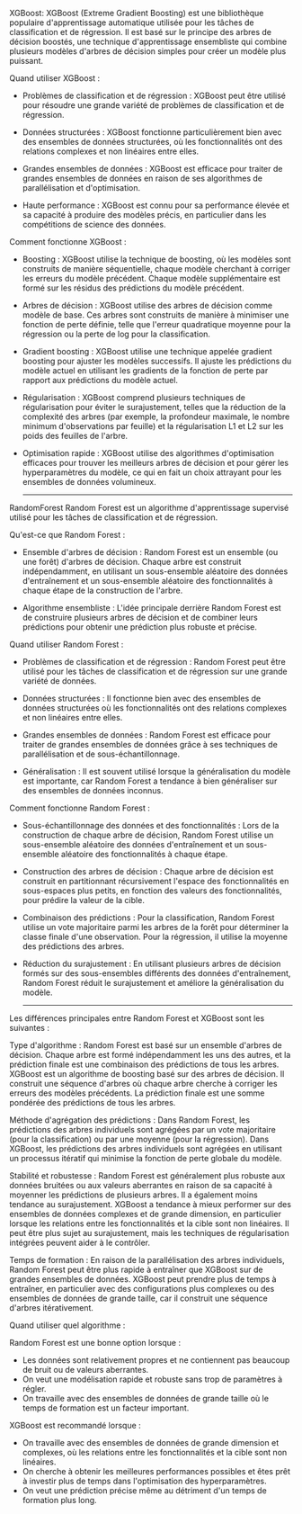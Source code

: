 XGBoost:
XGBoost (Extreme Gradient Boosting) est une bibliothèque populaire d'apprentissage automatique utilisée pour les tâches de classification et de régression. Il est basé sur le principe des arbres de décision boostés, une technique d'apprentissage ensembliste qui combine plusieurs modèles d'arbres de décision simples pour créer un modèle plus puissant.

Quand utiliser XGBoost :
- Problèmes de classification et de régression : XGBoost peut être utilisé pour résoudre une grande variété de problèmes de classification et de régression.

- Données structurées : XGBoost fonctionne particulièrement bien avec des ensembles de données structurées, où les fonctionnalités ont des relations complexes et non linéaires entre elles.

- Grandes ensembles de données : XGBoost est efficace pour traiter de grandes ensembles de données en raison de ses algorithmes de parallélisation et d'optimisation.

- Haute performance : XGBoost est connu pour sa performance élevée et sa capacité à produire des modèles précis, en particulier dans les compétitions de science des données.


Comment fonctionne XGBoost :
- Boosting : XGBoost utilise la technique de boosting, où les modèles sont construits de manière séquentielle, chaque modèle cherchant à corriger les erreurs du modèle précédent. Chaque modèle supplémentaire est formé sur les résidus des prédictions du modèle précédent.

- Arbres de décision : XGBoost utilise des arbres de décision comme modèle de base. Ces arbres sont construits de manière à minimiser une fonction de perte définie, telle que l'erreur quadratique moyenne pour la régression ou la perte de log pour la classification.

- Gradient boosting : XGBoost utilise une technique appelée gradient boosting pour ajuster les modèles successifs. Il ajuste les prédictions du modèle actuel en utilisant les gradients de la fonction de perte par rapport aux prédictions du modèle actuel.

- Régularisation : XGBoost comprend plusieurs techniques de régularisation pour éviter le surajustement, telles que la réduction de la complexité des arbres (par exemple, la profondeur maximale, le nombre minimum d'observations par feuille) et la régularisation L1 et L2 sur les poids des feuilles de l'arbre.

- Optimisation rapide : XGBoost utilise des algorithmes d'optimisation efficaces pour trouver les meilleurs arbres de décision et pour gérer les hyperparamètres du modèle, ce qui en fait un choix attrayant pour les ensembles de données volumineux.

  __________________________________________________________


RandomForest
Random Forest est un algorithme d'apprentissage supervisé utilisé pour les tâches de classification et de régression.

Qu'est-ce que Random Forest :
- Ensemble d'arbres de décision : Random Forest est un ensemble (ou une forêt) d'arbres de décision. Chaque arbre est construit indépendamment, en utilisant un sous-ensemble aléatoire des 
données d'entraînement et un sous-ensemble aléatoire des fonctionnalités à chaque étape de la construction de l'arbre.

- Algorithme ensembliste : L'idée principale derrière Random Forest est de construire plusieurs arbres de décision et de combiner leurs prédictions pour obtenir une prédiction plus robuste   et précise.
 
Quand utiliser Random Forest :
- Problèmes de classification et de régression : Random Forest peut être utilisé pour les tâches de classification et de régression sur une grande variété de données.

- Données structurées : Il fonctionne bien avec des ensembles de données structurées où les fonctionnalités ont des relations complexes et non linéaires entre elles.

- Grandes ensembles de données : Random Forest est efficace pour traiter de grandes ensembles de données grâce à ses techniques de parallélisation et de sous-échantillonnage.

- Généralisation : Il est souvent utilisé lorsque la généralisation du modèle est importante, car Random Forest a tendance à bien généraliser sur des ensembles de données inconnus.

Comment fonctionne Random Forest :
- Sous-échantillonnage des données et des fonctionnalités : Lors de la construction de chaque arbre de décision, Random Forest utilise un sous-ensemble aléatoire des données d'entraînement et un sous-ensemble aléatoire des fonctionnalités à chaque étape.

- Construction des arbres de décision : Chaque arbre de décision est construit en partitionnant récursivement l'espace des fonctionnalités en sous-espaces plus petits, en fonction des valeurs des fonctionnalités, pour prédire la valeur de la cible.

- Combinaison des prédictions : Pour la classification, Random Forest utilise un vote majoritaire parmi les arbres de la forêt pour déterminer la classe finale d'une observation. Pour la régression, il utilise la moyenne des prédictions des arbres.

- Réduction du surajustement : En utilisant plusieurs arbres de décision formés sur des sous-ensembles différents des données d'entraînement, Random Forest réduit le surajustement et améliore la généralisation du modèle.


  __________________________________________________________


Les différences principales entre Random Forest et XGBoost sont les suivantes :

Type d'algorithme :
Random Forest est basé sur un ensemble d'arbres de décision. Chaque arbre est formé indépendamment les uns des autres, et la prédiction finale est une combinaison des prédictions de tous les arbres.
XGBoost est un algorithme de boosting basé sur des arbres de décision. Il construit une séquence d'arbres où chaque arbre cherche à corriger les erreurs des modèles précédents. La prédiction finale est une somme pondérée des prédictions de tous les arbres.

Méthode d'agrégation des prédictions :
Dans Random Forest, les prédictions des arbres individuels sont agrégées par un vote majoritaire (pour la classification) ou par une moyenne (pour la régression).
Dans XGBoost, les prédictions des arbres individuels sont agrégées en utilisant un processus itératif qui minimise la fonction de perte globale du modèle.

Stabilité et robustesse :
Random Forest est généralement plus robuste aux données bruitées ou aux valeurs aberrantes en raison de sa capacité à moyenner les prédictions de plusieurs arbres. Il a également moins tendance au surajustement.
XGBoost a tendance à mieux performer sur des ensembles de données complexes et de grande dimension, en particulier lorsque les relations entre les fonctionnalités et la cible sont non linéaires. Il peut être plus sujet au surajustement, mais les techniques de régularisation intégrées peuvent aider à le contrôler.

Temps de formation :
En raison de la parallélisation des arbres individuels, Random Forest peut être plus rapide à entraîner que XGBoost sur de grandes ensembles de données.
XGBoost peut prendre plus de temps à entraîner, en particulier avec des configurations plus complexes ou des ensembles de données de grande taille, car il construit une séquence d'arbres itérativement.


Quand utiliser quel algorithme :

Random Forest est une bonne option lorsque :

- Les données sont relativement propres et ne contiennent pas beaucoup de bruit ou de valeurs aberrantes.
- On veut une modélisation rapide et robuste sans trop de paramètres à régler.
- On travaille avec des ensembles de données de grande taille où le temps de formation est un facteur important.

XGBoost est recommandé lorsque :
- On travaille avec des ensembles de données de grande dimension et complexes, où les relations entre les fonctionnalités et la cible sont non linéaires.
- On cherche à obtenir les meilleures performances possibles et êtes prêt à investir plus de temps dans l'optimisation des hyperparamètres.
- On veut une prédiction précise même au détriment d'un temps de formation plus long.

